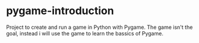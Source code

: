 # pygame-introduction
Project to create and run a game in Python with Pygame. The game isn't the goal, instead i will use the game to learn the bassics of Pygame.
